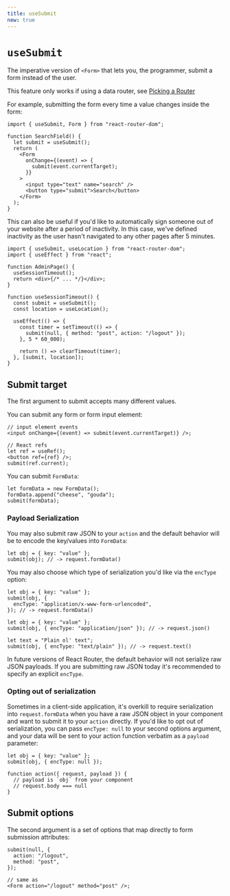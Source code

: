 ```yaml
---
title: useSubmit
new: true
---
```


# `useSubmit`

The imperative version of `<Form>` that lets you, the programmer, submit a form instead of the user.

<docs-warning>This feature only works if using a data router, see [Picking a Router][pickingarouter]</docs-warning>

For example, submitting the form every time a value changes inside the form:

```tsx [8]
import { useSubmit, Form } from "react-router-dom";

function SearchField() {
  let submit = useSubmit();
  return (
    <Form
      onChange={(event) => {
        submit(event.currentTarget);
      }}
    >
      <input type="text" name="search" />
      <button type="submit">Search</button>
    </Form>
  );
}
```

This can also be useful if you'd like to automatically sign someone out of your website after a period of inactivity. In this case, we've defined inactivity as the user hasn't navigated to any other pages after 5 minutes.

```tsx lines=[1,10,15]
import { useSubmit, useLocation } from "react-router-dom";
import { useEffect } from "react";

function AdminPage() {
  useSessionTimeout();
  return <div>{/* ... */}</div>;
}

function useSessionTimeout() {
  const submit = useSubmit();
  const location = useLocation();

  useEffect(() => {
    const timer = setTimeout(() => {
      submit(null, { method: "post", action: "/logout" });
    }, 5 * 60_000);

    return () => clearTimeout(timer);
  }, [submit, location]);
}
```

## Submit target

The first argument to submit accepts many different values.

You can submit any form or form input element:

```tsx
// input element events
<input onChange={(event) => submit(event.currentTarget)} />;

// React refs
let ref = useRef();
<button ref={ref} />;
submit(ref.current);
```

You can submit `FormData`:

```tsx
let formData = new FormData();
formData.append("cheese", "gouda");
submit(formData);
```

### Payload Serialization

You may also submit raw JSON to your `action` and the default behavior will be to encode the key/values into `FormData`:

```tsx
let obj = { key: "value" };
submit(obj); // -> request.formData()
```

You may also choose which type of serialization you'd like via the `encType` option:

```tsx
let obj = { key: "value" };
submit(obj, {
  encType: "application/x-www-form-urlencoded",
}); // -> request.formData()
```

```tsx
let obj = { key: "value" };
submit(obj, { encType: "application/json" }); // -> request.json()
```

```tsx
let text = "Plain ol' text";
submit(obj, { encType: "text/plain" }); // -> request.text()
```

<docs-warn>In future versions of React Router, the default behavior will not serialize raw JSON payloads. If you are submitting raw JSON today it's recommended to specify an explicit `encType`.</docs-warn>

### Opting out of serialization

Sometimes in a client-side application, it's overkill to require serialization into `request.formData` when you have a raw JSON object in your component and want to submit it to your `action` directly. If you'd like to opt out of serialization, you can pass `encType: null` to your second options argument, and your data will be sent to your action function verbatim as a `payload` parameter:

```tsx
let obj = { key: "value" };
submit(obj, { encType: null });

function action({ request, payload }) {
  // payload is `obj` from your component
  // request.body === null
}
```

## Submit options

The second argument is a set of options that map directly to form submission attributes:

```tsx
submit(null, {
  action: "/logout",
  method: "post",
});

// same as
<Form action="/logout" method="post" />;
```

[pickingarouter]: ../routers/picking-a-router
